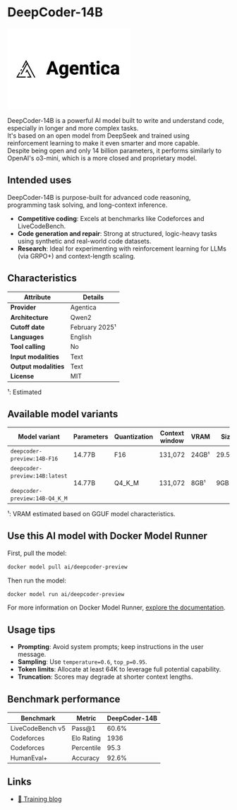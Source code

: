 # DeepCoder-14B

![Agentica](logos/agentica-280x184-overview.png)


DeepCoder-14B is a powerful AI model built to write and understand code, especially in longer and more complex tasks.  
It's based on an open model from DeepSeek and trained using reinforcement learning to make it even smarter and more capable.  
Despite being open and only 14 billion parameters, it performs similarly to OpenAI's o3-mini, which is a more closed and proprietary model.

## Intended uses

DeepCoder-14B is purpose-built for advanced code reasoning, programming task solving, and long-context inference.

- **Competitive coding**: Excels at benchmarks like Codeforces and LiveCodeBench.
- **Code generation and repair**: Strong at structured, logic-heavy tasks using synthetic and real-world code datasets.
- **Research**: Ideal for experimenting with reinforcement learning for LLMs (via GRPO+) and context-length scaling.

## Characteristics

| Attribute             | Details          |
|-----------------------|------------------|
| **Provider**          | Agentica         |
| **Architecture**      | Qwen2            |
| **Cutoff date**       | February 2025¹   |
| **Languages**         | English          |
| **Tool calling**      | No               |
| **Input modalities**  | Text             |
| **Output modalities** | Text             |
| **License**           | MIT              |

¹: Estimated

## Available model variants

| Model variant                | Parameters | Quantization | Context window | VRAM  | Size    |
|------------------------------|------------|--------------|----------------|--------|--------|
| `deepcoder-preview:14B-F16`    | 14.77B     | F16          | 131,072        | 24GB¹  | 29.5GB |
| `deepcoder-preview:14B:latest` <br><br> `deepcoder-preview:14B-Q4_K_M` | 14.77B     | Q4_K_M       | 131,072        | 8GB¹   | 9GB    |

¹: VRAM estimated based on GGUF model characteristics.

## Use this AI model with Docker Model Runner

First, pull the model:

```bash
docker model pull ai/deepcoder-preview
```

Then run the model:

```bash
docker model run ai/deepcoder-preview
```

For more information on Docker Model Runner, [explore the documentation](https://docs.docker.com/desktop/features/model-runner/).


## Usage tips

- **Prompting**: Avoid system prompts; keep instructions in the user message.
- **Sampling**: Use `temperature=0.6`, `top_p=0.95`.
- **Token limits**: Allocate at least 64K to leverage full potential capability.
- **Truncation**: Scores may degrade at shorter context lengths.


## Benchmark performance

| Benchmark         | Metric             | DeepCoder-14B |
|-------------------|--------------------|---------------|
| LiveCodeBench v5  | Pass@1             | 60.6%         |
| Codeforces        | Elo Rating         | 1936          |
| Codeforces        | Percentile         | 95.3          |
| HumanEval+        | Accuracy           | 92.6%         |


## Links

- [📖 Training blog](https://code.blog/deepcoder)